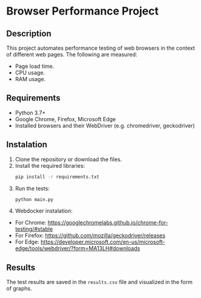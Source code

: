 # Browser Performance Project

## Description
This project automates performance testing of web browsers in the context of different web pages. The following are measured:
- Page load time.
- CPU usage.
- RAM usage.

## Requirements
- Python 3.7+
- Google Chrome, Firefox, Microsoft Edge
- Installed browsers and their WebDriver (e.g. chromedriver, geckodriver)

## Instalation
1. Clone the repository or download the files.
2. Install the required libraries:
   ```bash
   pip install -r requirements.txt
   ```
3. Run the tests:
   ```bash
   python main.py
   ```
4. Webdocker instalation:
- For Chrome: https://googlechromelabs.github.io/chrome-for-testing/#stable
- For Firefox: https://github.com/mozilla/geckodriver/releases
- For Edge: https://developer.microsoft.com/en-us/microsoft-edge/tools/webdriver/?form=MA13LH#downloads

## Results
The test results are saved in the `results.csv` file and visualized in the form of graphs.
